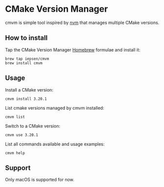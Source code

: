 # CMake Version Manager

cmvm is simple tool inspired by [nvm](https://github.com/nvm-sh/nvm) that manages multiple CMake versions.

## How to install

Tap the CMake Version Manager [Homebrew](https://brew.sh/) formulae and install it:

```
brew tap iepsen/cmvm
brew install cmvm
```

## Usage

Install a CMake version:

```
cmvm install 3.20.1
```

List cmake versions managed by cmvm installed:

```
cmvm list
```

Switch to a CMake version:

```
cmvm use 3.20.1
```

List all commands available and usage examples:

```
cmvm help
```

## Support

Only macOS is supported for now.
